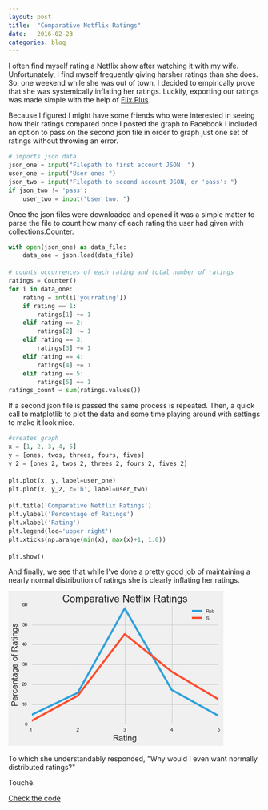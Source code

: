 ```yaml
---
layout: post
title:  "Comparative Netflix Ratings"
date:   2016-02-23
categories: blog
---
```


I often find myself rating a Netflix show after watching it with my wife. Unfortunately, I find myself frequently giving harsher ratings than she does. So, one weekend while she was out of town, I decided to empirically prove that she was systemically inflating her ratings. Luckily, exporting our ratings was made simple with the help of [Flix Plus](https://github.com/jaredsohn/flix_plus).

Because I figured I might have some friends who were interested in seeing how their ratings compared once I posted the graph to Facebook I included an option to pass on the second json file in order to graph just one set of ratings without throwing an error.

```python
# imports json data
json_one = input("Filepath to first account JSON: ")
user_one = input("User one: ")
json_two = input("Filepath to second account JSON, or 'pass': ")
if json_two != 'pass':
    user_two = input("User two: ")
```
Once the json files were downloaded and opened it was a simple matter to parse the file to count how many of each rating the user had given with collections.Counter.

```python
with open(json_one) as data_file:
    data_one = json.load(data_file)

# counts occurrences of each rating and total number of ratings    
ratings = Counter()
for i in data_one:
    rating = int(i['yourrating'])
    if rating == 1:
        ratings[1] += 1
    elif rating == 2:
        ratings[2] += 1
    elif rating == 3:
        ratings[3] += 1
    elif rating == 4:
        ratings[4] += 1
    elif rating == 5:
        ratings[5] += 1
ratings_count = sum(ratings.values())
```
If a second json file is passed the same process is repeated. Then, a quick call to matplotlib to plot the data and some time playing around with settings to make it look nice.

```python
#creates graph
x = [1, 2, 3, 4, 5]
y = [ones, twos, threes, fours, fives]
y_2 = [ones_2, twos_2, threes_2, fours_2, fives_2]

plt.plot(x, y, label=user_one)
plt.plot(x, y_2, c='b', label=user_two)

plt.title('Comparative Netflix Ratings')
plt.ylabel('Percentage of Ratings')
plt.xlabel('Rating')
plt.legend(loc='upper right')
plt.xticks(np.arange(min(x), max(x)+1, 1.0))

plt.show()
```

And finally, we see that while I've done a pretty good job of maintaining a nearly normal distribution of ratings she is clearly inflating her ratings.

![png](/images/comparative_netflix_ratings.png)

To which she understandably responded, "Why would I even want normally distributed ratings?"

Touché.

[Check the code](https://github.com/rshipskind/netflix_ratings/blob/master/netflix_ratings.ipynb)
